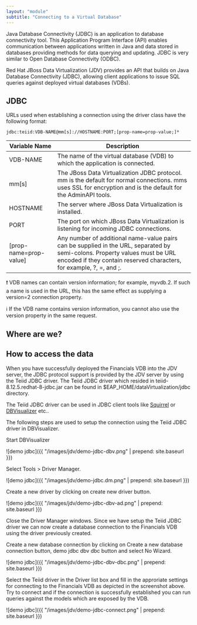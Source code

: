 ```yaml
---
layout: "module"
subtitle: "Connecting to a Virtual Database"
---
```


Java Database Connectivity (JDBC) is an application to database connectivity tool. This Application Program Interface (API) enables communication between applications written in Java and data stored in databases providing methods for data querying and updating. JDBC is very similar to Open Database Connectivity (ODBC).

Red Hat JBoss Data Virtualization (JDV) provides an API that builds on Java Database Connectivity (JDBC), allowing client applications to issue SQL queries against deployed virtual databases (VDBs).

## JDBC

URLs used when establishing a connection using the driver class have the following format:

```
jdbc:teiid:VDB-NAME@mm[s]://HOSTNAME:PORT;[prop-name=prop-value;]*
```

Variable Name  |  Description
--|--
VDB-NAME |  The name of the virtual database (VDB) to which the application is connected.
mm[s] | The JBoss Data Virtualization JDBC protocol. mm is the default for normal connections. mms uses SSL for encryption and is the default for the AdminAPI tools.
HOSTNAME | The server where JBoss Data Virtualization is installed.
PORT  | The port on which JBoss Data Virtualization is listening for incoming JDBC connections.
[prop-name=prop-value] | Any number of additional name-value pairs can be supplied in the URL, separated by semi-colons. Property values must be URL encoded if they contain reserved characters, for example, ?, =, and ;.

:exclamation: VDB names can contain version information; for example, myvdb.2. If such a name is used in the URL, this has the same effect as supplying a version=2 connection property.

:information_source: If the VDB name contains version information, you cannot also use the version property in the same request.

## Where are we?

## How to access the data

When you have successfully deployed the Financials VDB into the JDV server, the JDBC protocol support is provided by the JDV server by using the Teiid JDBC driver. The Teiid JDBC driver which resided in teiid-8.12.5.redhat-8-jdbc.jar can be found in $EAP_HOME/dataVirtualization/jdbc directory.

The Teiid JDBC driver can be used in JDBC client tools like [Squirrel](http://bit.ly/2d68N0y) or [DBVisualizer](http://bit.ly/2d66fzU) etc..

The following steps are used to setup the connection using the Teiid JDBC driver in DBVisualizer.

Start DBVisualizer

![demo jdbc]({{ "/images/jdv/demo-jdbc-dbv.png" | prepend: site.baseurl }})

Select Tools > Driver Manager.

![demo jdbc]({{ "/images/jdv/demo-jdbc.dm.png" | prepend: site.baseurl }})

Create a new driver by clicking on create new driver button.

![demo jdbc]({{ "/images/jdv/demo-jdbc-dbv-ad.png" | prepend: site.baseurl }})

Close the Driver Manager windows. Since we have setup the Teiid JDBC driver we can now create a database connection to the Financials VDB using the driver previously created.

Create a new database connection by clicking on Create a new database connection button, demo jdbc dbv dbc button and select No Wizard.

![demo jdbc]({{ "/images/jdv/demo-jdbc-dbv-dbc.png" | prepend: site.baseurl }})

Select the Teiid driver in the Driver list box and fill in the approriate settings for connecting to the Financials VDB as depicted in the screenshot above. Try to connect and if the connection is successfully established you can run queries against the models which are exposed by the VDB.

![demo jdbc]({{ "/images/jdv/demo-jdbc-connect.png" | prepend: site.baseurl }})
